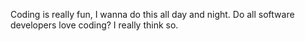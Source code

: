 Coding is really fun, I wanna do this all day and night.
Do all software developers love coding? I really think so.
